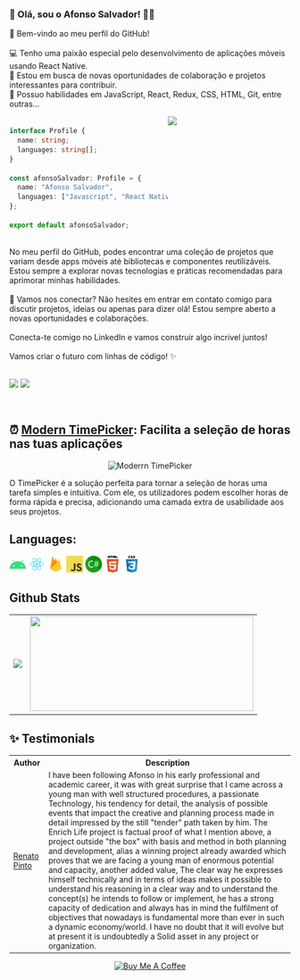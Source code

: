 ### 👋 Olá, sou o Afonso Salvador! 👨‍💻 

🌟 Bem-vindo ao meu perfil do GitHub!
</br>
</br>
💻 Tenho uma paixão especial pelo desenvolvimento de aplicações móveis usando React Native.</br>
🚀 Estou em busca de novas oportunidades de colaboração e projetos interessantes para contribuir.</br>
🌟 Possuo habilidades em JavaScript, React, Redux, CSS, HTML, Git, entre outras...</br>

<img src="https://media.giphy.com/media/3pHrwP0Lg9t8NqiLWY/giphy.gif" align="right" width="220">

```typescript

interface Profile {
  name: string;
  languages: string[];
}

const afonsoSalvador: Profile = {
  name: "Afonso Salvador",
  languages: ["Javascript", "React Native", "Typescript", "Redux", "REST API"],
};

export default afonsoSalvador;
```

</br>
No meu perfil do GitHub, podes encontrar uma coleção de projetos que variam desde apps móveis até bibliotecas e componentes reutilizáveis. Estou sempre a explorar novas tecnologias e práticas recomendadas para aprimorar minhas habilidades.
</br>
</br>
🤝 Vamos nos conectar? Não hesites em entrar em contato comigo para discutir projetos, ideias ou apenas para dizer olá! 
Estou sempre aberto a novas oportunidades e colaborações. </br></br>Conecta-te comigo no LinkedIn e vamos construir algo incrível juntos!

</br>
</br>
Vamos criar o futuro com linhas de código! ✨
</br>
</br>

<a href="https://www.linkedin.com/in/afonso-salvador/" target="_blank"><img src="https://img.shields.io/badge/-LinkedIn-%230077B5?style=for-the-badge&logo=linkedin&logoColor=white" target="_blank"></a>     <a href = "mailto: afonso.macedo1@gmail.com"><img src="https://img.shields.io/badge/-Gmail-%23333?style=for-the-badge&logo=gmail&logoColor=white" target="_blank"></a>

  <img src="https://www.animatedimages.org/data/media/562/animated-line-image-0111.gif" width="1000" height="2" />

## ⏰ [Modern TimePicker](https://github.com/afonsomsalvador/react-native-modern-time-picker): Facilita a seleção de horas nas tuas aplicações
<p align="center">
  <img src="link-para-imagem-do-TimePicker" alt="Moderrn TimePicker" width="300" />
</p>
O TimePicker é a solução perfeita para tornar a seleção de horas uma tarefa simples e intuitiva. Com ele, os utilizadores podem escolher horas de forma rápida e precisa, adicionando uma camada extra de usabilidade aos seus projetos.
</br>

## **Languages:**  
<code><img height="30" src="https://raw.githubusercontent.com/github/explore/80688e429a7d4ef2fca1e82350fe8e3517d3494d/topics/android/android.png"></code>
<code><img height="30" src="https://raw.githubusercontent.com/github/explore/80688e429a7d4ef2fca1e82350fe8e3517d3494d/topics/react/react.png"></code>
<code><img height="30" src="https://raw.githubusercontent.com/github/explore/80688e429a7d4ef2fca1e82350fe8e3517d3494d/topics/firebase/firebase.png"></code>
<code><img height="30" src="https://raw.githubusercontent.com/github/explore/80688e429a7d4ef2fca1e82350fe8e3517d3494d/topics/javascript/javascript.png"></code>
<code><img height="30" src="https://raw.githubusercontent.com/github/explore/80688e429a7d4ef2fca1e82350fe8e3517d3494d/topics/csharp/csharp.png"></code>
<code><img height="30" src="https://raw.githubusercontent.com/github/explore/80688e429a7d4ef2fca1e82350fe8e3517d3494d/topics/html/html.png"></code>
<code><img height="30" src="https://raw.githubusercontent.com/github/explore/80688e429a7d4ef2fca1e82350fe8e3517d3494d/topics/css/css.png"></code>
    </div>

## Github Stats

<table>    
<tr>
  <td align="center">
    <img width="400" src="https://github-readme-stats.vercel.app/api?username=afonsomsalvador&show_icons=true&theme=synthwave&include_all_commits=true" />
  </td>
  <td align="center">
    <img height="170" width="400" src="https://github-readme-stats.vercel.app/api/top-langs/?username=afonsomsalvador&layout=compact&theme=synthwave&langs_count=15" /> 
  </td>
</tr>
</table>

</div>

## ✨ Testimonials
        
<table>
  <tr>
    <th>Author</th>
    <th>Description</th>
  </tr>
  <tr>
    <td><a target="_blank" href="https://www.linkedin.com/in/pintore/">Renato Pinto</a></td>
    <td>I have been following Afonso in his early professional and academic career, it was with great surprise that I came across a young man with well structured procedures, a passionate Technology, his tendency for detail, the analysis of possible events that impact the creative and planning process made in detail impressed by the still "tender" path taken by him. 
The Enrich Life project is factual proof of what I mention above, a project outside "the box" with basis and method in both planning and development, alias a winning project already awarded which proves that we are facing a young man of enormous potential and capacity, another added value, The clear way he expresses himself technically and in terms of ideas makes it possible to understand his reasoning in a clear way and to understand the concept(s) he intends to follow or implement, he has a strong capacity of dedication and always has in mind the fulfilment of objectives that nowadays is fundamental more than ever in such a dynamic economy/world.
I have no doubt that it will evolve but at present it is undoubtedly a Solid asset in any project or organization.</td>
  </tr>
</table>

<div align="center">
    <a href="" target="_blank"><img src="https://cdn.buymeacoffee.com/buttons/v2/default-yellow.png" alt="Buy Me A Coffee"             style="height: 60px !important;width: 217px !important;" >
    </a>
</div>
